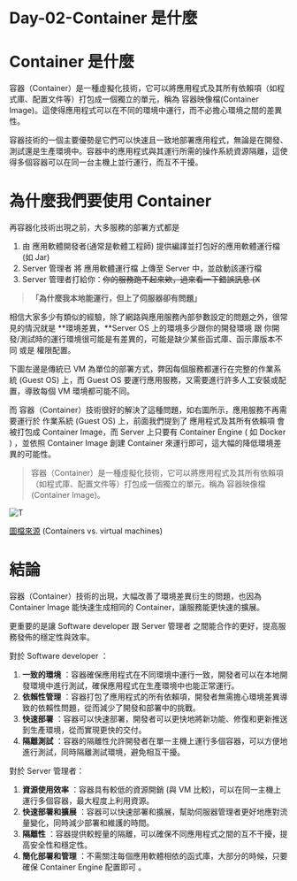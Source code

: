 # Day-02-Container 是什麼

# Container 是什麼

容器（Container）是一種虛擬化技術，它可以將應用程式及其所有依賴項（如程式庫、配置文件等）打包成一個獨立的單元，稱為 容器映像檔(Container Image)。這使得應用程式可以在不同的環境中運行，而不必擔心環境之間的差異性。

容器技術的一個主要優勢是它們可以快速且一致地部署應用程式，無論是在開發、測試還是生產環境中。容器中的應用程式與其運行所需的操作系統資源隔離，這使得多個容器可以在同一台主機上並行運行，而互不干擾。

# 為什麼我們要使用 Container

再容器化技術出現之前，大多服務的部署方式都是

1. 由 應用軟體開發者(通常是軟體工程師) 提供編譯並打包好的應用軟體運行檔(如 Jar)
2. Server 管理者 將 應用軟體運行檔 上傳至 Server 中，並啟動該運行檔
3. Server 管理者打給你：~~你的服務跑不起來欸，過來看一下錯誤訊息 (X~~

> **「為什麼我本地能運行，但上了伺服器卻有問題」**

相信大家多少有類似的經驗，除了網路與應用服務內部參數設定的問題之外，很常見的情況就是 **環境差異，**Server OS 上的環境多少跟你的開發環境 跟 你開發/測試時的運行環境很可能是有差異的，可能是缺少某些函式庫、函示庫版本不同 或是 權限配置。

下圖左邊是傳統已 VM 為單位的部署方式，弊因每個服務都運行在完整的作業系統 (Guest OS) 上，而 Guest OS 要運行應用服務，又需要進行許多人工安裝或配置，導致每個 VM 環境都可能不同。

而 容器（Container）技術很好的解決了這種問題，如右圖所示，應用服務不再需要運行於 作業系統 (Guest OS) 上，前面我們提到了 應用程式及其所有依賴項 會被打包成 Container Image，而 Server 上只要有 Container Engine ( 如 Docker ) ，並依照 Container Image 創建 Container 來運行即可，這大幅的降低環境差異的可能性。

> 容器（Container）是一種虛擬化技術，它可以將應用程式及其所有依賴項（如程式庫、配置文件等）打包成一個獨立的單元，稱為 容器映像檔(Container Image)。

![T](https://wac-cdn.atlassian.com/dam/jcr:92adde69-f728-4cfc-8bab-ba391c25ae58/SWTM-2060_Diagram_Containers_VirtualMachines_v03.png?cdnVersion=1186)

[圖檔來源](https://www.atlassian.com/microservices/cloud-computing/containers-vs-vms) (Containers vs. virtual machines)

# 結論

容器（Container）技術的出現，大幅改善了環境差異衍生的問題，也因為 Container Image 能快速生成相同的 Container，讓服務能更快速的擴展。

更重要的是讓 Software developer 跟 Server 管理者 之間能合作的更好，提高服務發佈的穩定性與效率。

對於 Software developer ：

1. **一致的環境** ：容器確保應用程式在不同環境中運行一致，開發者可以在本地開發環境中進行測試，確保應用程式在生產環境中也能正常運行。
2. **依賴性管理** ：容器打包了應用程式的所有依賴項，開發者無需擔心環境差異導致的依賴性問題，從而減少了開發和部署中的挑戰。
3. **快速部署** ：容器可以快速部署，開發者可以更快地將新功能、修復和更新推送到生產環境，從而實現更快的交付。
4. **隔離測試** ：容器的隔離性允許開發者在單一主機上運行多個容器，可以方便地進行測試，同時隔離測試環境，避免相互干擾。

對於 Server 管理者：

1. **資源使用效率** ：容器具有較低的資源開銷 (與 VM 比較)，可以在同一主機上運行多個容器，最大程度上利用資源。
2. **快速部署和擴展** ：容器可以快速部署和擴展，幫助伺服器管理者更好地應對流量變化，同時減少部署和維護的時間。
3. **隔離性** ：容器提供較輕量的隔離，可以確保不同應用程式之間的互不干擾，提高安全性和穩定性。
4. **簡化部署和管理** ：不需關注每個應用軟體相依的函式庫，大部分的時候，只要確保 Container Engine 配置即可 。
